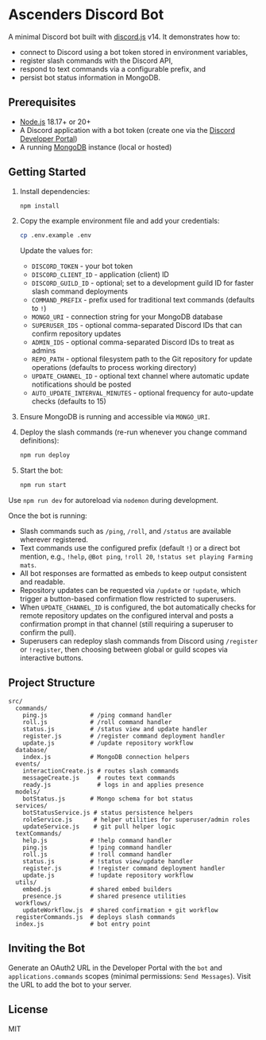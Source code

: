# Ascenders Discord Bot

A minimal Discord bot built with [discord.js](https://discord.js.org/) v14. It demonstrates how to:

- connect to Discord using a bot token stored in environment variables,
- register slash commands with the Discord API,
- respond to text commands via a configurable prefix, and
- persist bot status information in MongoDB.

## Prerequisites

- [Node.js](https://nodejs.org/) 18.17+ or 20+
- A Discord application with a bot token (create one via the [Discord Developer Portal](https://discord.com/developers/applications))
- A running [MongoDB](https://www.mongodb.com/) instance (local or hosted)

## Getting Started

1. Install dependencies:
   ```bash
   npm install
   ```

2. Copy the example environment file and add your credentials:
   ```bash
   cp .env.example .env
   ```
   Update the values for:
   - `DISCORD_TOKEN` - your bot token
   - `DISCORD_CLIENT_ID` - application (client) ID
   - `DISCORD_GUILD_ID` - optional; set to a development guild ID for faster slash command deployments
   - `COMMAND_PREFIX` - prefix used for traditional text commands (defaults to `!`)
   - `MONGO_URI` - connection string for your MongoDB database
   - `SUPERUSER_IDS` - optional comma-separated Discord IDs that can confirm repository updates
   - `ADMIN_IDS` - optional comma-separated Discord IDs to treat as admins
   - `REPO_PATH` - optional filesystem path to the Git repository for update operations (defaults to process working directory)
   - `UPDATE_CHANNEL_ID` - optional text channel where automatic update notifications should be posted
   - `AUTO_UPDATE_INTERVAL_MINUTES` - optional frequency for auto-update checks (defaults to 15)

3. Ensure MongoDB is running and accessible via `MONGO_URI`.

4. Deploy the slash commands (re-run whenever you change command definitions):
   ```bash
   npm run deploy
   ```

5. Start the bot:
   ```bash
   npm run start
   ```

Use `npm run dev` for autoreload via `nodemon` during development.

Once the bot is running:

- Slash commands such as `/ping`, `/roll`, and `/status` are available wherever registered.
- Text commands use the configured prefix (default `!`) or a direct bot mention, e.g., `!help`, `@Bot ping`, `!roll 20`, `!status set playing Farming mats`.
- All bot responses are formatted as embeds to keep output consistent and readable.
- Repository updates can be requested via `/update` or `!update`, which trigger a button-based confirmation flow restricted to superusers.
- When `UPDATE_CHANNEL_ID` is configured, the bot automatically checks for remote repository updates on the configured interval and posts a confirmation prompt in that channel (still requiring a superuser to confirm the pull).
- Superusers can redeploy slash commands from Discord using `/register` or `!register`, then choosing between global or guild scopes via interactive buttons.

## Project Structure

```
src/
  commands/
    ping.js            # /ping command handler
    roll.js            # /roll command handler
    status.js          # /status view and update handler
    register.js        # /register command deployment handler
    update.js          # /update repository workflow
  database/
    index.js           # MongoDB connection helpers
  events/
    interactionCreate.js # routes slash commands
    messageCreate.js     # routes text commands
    ready.js             # logs in and applies presence
  models/
    botStatus.js       # Mongo schema for bot status
  services/
    botStatusService.js # status persistence helpers
    roleService.js      # helper utilities for superuser/admin roles
    updateService.js    # git pull helper logic
  textCommands/
    help.js            # !help command handler
    ping.js            # !ping command handler
    roll.js            # !roll command handler
    status.js          # !status view/update handler
    register.js        # !register command deployment handler
    update.js          # !update repository workflow
  utils/
    embed.js           # shared embed builders
    presence.js        # shared presence utilities
  workflows/
    updateWorkflow.js  # shared confirmation + git workflow
  registerCommands.js  # deploys slash commands
  index.js             # bot entry point
```

## Inviting the Bot

Generate an OAuth2 URL in the Developer Portal with the `bot` and `applications.commands` scopes (minimal permissions: `Send Messages`). Visit the URL to add the bot to your server.

## License

MIT
